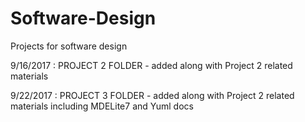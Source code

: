 # Software-Design
Projects for software design


9/16/2017 : PROJECT 2 FOLDER - added along with Project 2 related materials

9/22/2017 : PROJECT 3 FOLDER - added along with Project 2 related materials including MDELite7 and Yuml docs
